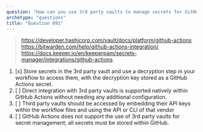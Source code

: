 ```yaml
---
question: "How can you use 3rd party vaults to manage secrets for GitHub Actions?"
archetype: "questions"
title: "Question 091"
---
```


> https://developer.hashicorp.com/vault/docs/platform/github-actions
> https://bitwarden.com/help/github-actions-integration/
> https://docs.keeper.io/en/keeperpam/secrets-manager/integrations/github-actions
1. [x] Store secrets in the 3rd party vault and use a decryption step in your workflow to access them, with the decryption key stored as a GitHub Actions secret.
1. [ ] Direct integration with 3rd party vaults is supported natively within GitHub Actions without needing any additional configuration.
1. [ ] Third party vaults should be accessed by embedding their API keys within the workflow files and using the API or CLI of that vendor
1. [ ] GitHub Actions does not support the use of 3rd party vaults for secret management; all secrets must be stored within GitHub.
